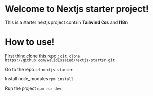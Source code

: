 # Welcome to Nextjs starter project!

This is a starter nextjs project contain **Tailwind Css** and **I18n**

# How to use!
First thing clone this repo : 
 `git clone https://github.com/walidEssaied/nextjs-starter.git`

Go to the repo
`cd nextjs-starter`

Install node_modules
`npm install`

Run the project
`npm run dev`